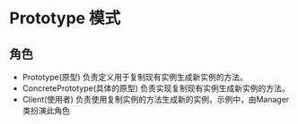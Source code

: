 # Prototype 模式

## 角色
- Prototype(原型)
    负责定义用于复制现有实例生成新实例的方法。
- ConcretePrototype(具体的原型)
    负责实现复制现有实例生成新实例的方法。
- Client(使用者)
    负责使用复制实例的方法生成新的实例，示例中，由Manager类扮演此角色